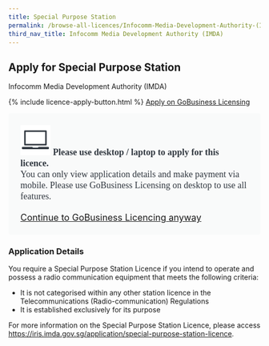 ```yaml
---
title: Special Purpose Station
permalink: /browse-all-licences/Infocomm-Media-Development-Authority-(IMDA)/Special-Purpose-Station
third_nav_title: Infocomm Media Development Authority (IMDA)
---
```


## Apply for Special Purpose Station

Infocomm Media Development Authority (IMDA)

{% include licence-apply-button.html %}
<a class="btn" id = "desktopNotice" href="https://licence1.business.gov.sg/feportal/web/frontier/eAdvisor?redirection=true&selectedLicenceIds=10016" target="_blank" rel="noopener">Apply on GoBusiness Licensing</a>
<div id = "mobileNotice" style="background: #F9FAFA; border-radius: 5px; width: auto; height: auto; padding: 24px 24px; font-size: 18px; color: #313840;">
<img src="/images/laptop.svg" alt="" style="height: 60px; width: 60px; margin-left: 0px;">
<span style="font-weight: bold; font-family: hknova-bold; font-size: 18px; ">Please use desktop / laptop to apply for this licence.</span><br>
<span style="font-family: hknova-regular;">You can only view application details and make payment via mobile. Please use GoBusiness Licensing on desktop to use all features.</span><br><br>
<a id="mobileNotice" href="https://licence1.business.gov.sg/feportal/web/frontier/eAdvisor?redirection=true&selectedLicenceIds=10016" target="_blank" rel="noopener">Continue to GoBusiness Licencing anyway</a>
</div>

<H3>Application Details</H3>

<p>You require a Special Purpose Station Licence if you intend to operate and possess a radio communication equipment that meets the following criteria:
<ul>
<li>It is not categorised within any other station licence in the Telecommunications (Radio-communication) Regulations</li>
<li>It is established exclusively for its purpose</li>
</ul> 
</p><p>
For more information on the Special Purpose Station Licence, please access <a href="https://iris.imda.gov.sg/application/special-purpose-station-licence">https://iris.imda.gov.sg/application/special-purpose-station-licence</a>.
</p>

